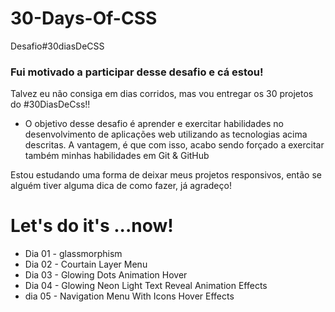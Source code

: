 # 30-Days-Of-CSS
Desafio#30diasDeCSS

### Fui motivado a participar desse desafio e cá estou!
Talvez eu não consiga em dias corridos, mas vou entregar os 30 projetos do #30DiasDeCss!!

- O objetivo desse desafio é aprender e exercitar habilidades no desenvolvimento de aplicações web utilizando as tecnologias acima descritas.
 A vantagem, é que com isso, acabo sendo forçado a exercitar também minhas habilidades em Git & GitHub

Estou estudando uma forma de deixar meus projetos responsivos, então se alguém tiver alguma dica de como fazer, já agradeço!

 # Let's do it's ...now!

  - Dia 01 - glassmorphism
  - Dia 02 - Courtain Layer Menu
  - Dia 03 - Glowing Dots Animation Hover
  - Dia 04 - Glowing Neon Light Text Reveal Animation Effects
  - dia 05 - Navigation Menu With Icons Hover Effects


